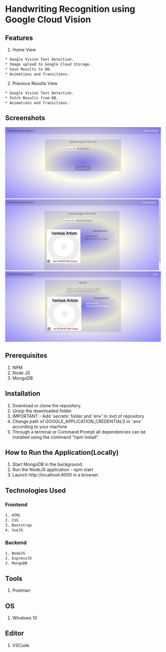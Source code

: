 # Handwriting Recognition using Google Cloud Vision

## Features

  1. Home View
  
    * Google Vision Text Detection.
    * Image upload to Google Cloud Storage.
    * Save Results to DB.
    * Animations and Transitions.

  2. Previous Results View
   
    * Google Vision Text Detection.
    * Fetch Results from DB.
    * Animations and Transitions.

## Screenshots

![Alt text](/screenshots/Home.png?raw=true "Home View before Processing")
![Alt text](/screenshots/Home-Result.png?raw=true "Home View after Processing")
![Alt text](/screenshots/Results.png?raw=true "Previous Results View")

## Prerequisites

  1. NPM
  2. Node JS
  3. MongoDB

## Installation

  1. Download or clone the repository.
  2. Unzip the downloaded folder.
  3. IMPORTANT - Add 'secrets' folder and 'env' in root of repository
  4. Change path of GOOGLE_APPLICATION_CREDENTIALS in '.env' according to your machine
  5. Through a terminal or Command Prompt all dependencies can be installed using the command "npm install".

## How to Run the Application(Locally)

  1. Start MongoDB in the background.
  2. Run the NodeJS application - npm start
  3. Launch http://localhost:4000 in a browser.

## Technologies Used
  
### Frontend
    
	1. HTML
  	2. CSS
  	3. Bootstrap
  	4. VueJS

### Backend

  	1. NodeJS
  	2. ExpressJS
  	3. MongoDB

## Tools

  1. Postman


## OS

  1. Windows 10

## Editor
  
  1. VSCode
